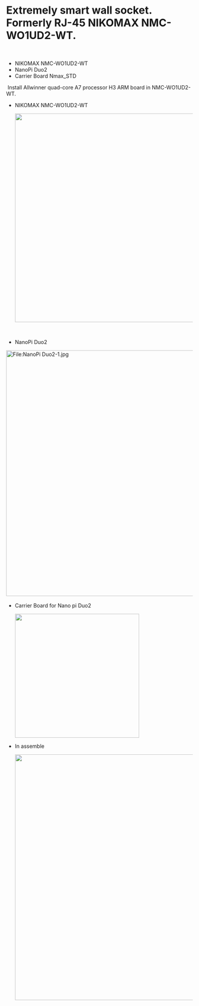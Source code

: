 
# Extremely smart wall socket. Formerly RJ-45 NIKOMAX NMC-WO1UD2-WT.
​
- NIKOMAX NMC-WO1UD2-WT
​
- NanoPi Duo2
​
- Carrier Board Nmax_STD
  
​
Install Allwinner quad-core A7 processor H3 ARM board in NMC-WO1UD2-WT.
​
- NIKOMAX NMC-WO1UD2-WT
  
  <img title="" src="https://yaroslavl.guru/article/nodered/441_1.jpg" alt="" width="564">
​
- NanoPi Duo2
​
<img title="" src="https://wiki.friendlyelec.com/wiki/images/0/01/NanoPi_Duo2-1.jpg" alt="File:NanoPi Duo2-1.jpg" width="664" data-align="inline">
​

- Carrier Board for Nano pi Duo2
  
  
  <img title="" src="https://yaroslavl.guru/article/nodered/simulation_image_top.png" alt="" width="335">




- In assemble

  
   ​<img title="" src="https://user.fm/files/v2-5695f210c7e0c8924262fae47966488c/image_2024-11-22_222952098.png" alt="" width="664">
